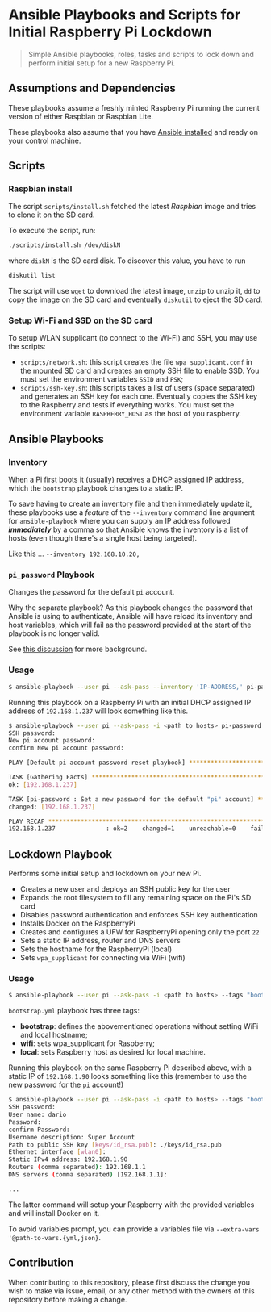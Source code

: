 # Ansible Playbooks and Scripts for Initial Raspberry Pi Lockdown

> Simple Ansible playbooks, roles, tasks and scripts to lock down and perform initial setup for a new Raspberry Pi.

## Assumptions and Dependencies

These playbooks assume a freshly minted Raspberry Pi running the current version of either Raspbian or Raspbian Lite.

These playbooks also assume that you have [Ansible installed](https://docs.ansible.com/ansible/latest/intro_installation.html) and ready on your control machine.

## Scripts
### Raspbian install

The script `scripts/install.sh` fetched the latest *Raspbian* image and tries to clone it on the SD card.

To execute the script, run:
```bash
./scripts/install.sh /dev/diskN
```

where `diskN` is the SD card disk. To discover this value, you have to run

```bash
diskutil list
```

The script will use `wget` to download the latest image, `unzip` to unzip it, `dd` to copy the image on the SD card and eventually `diskutil` to eject the SD card.

### Setup Wi-Fi and SSD on the SD card

To setup WLAN supplicant (to connect to the Wi-Fi) and SSH, you may use the scripts:
- `scripts/network.sh`: this script creates the file `wpa_supplicant.conf` in the mounted SD card and creates an empty SSH file to enable SSD. You must set the environment variables `SSID` and `PSK`;
- `scripts/ssh-key.sh`: this scripts takes a list of users (space separated) and generates an SSH key for each one. Eventually copies the SSH key to the Raspberry and tests if everything works. You must set the environment variable `RASPBERRY_HOST` as the host of you raspberry.

## Ansible Playbooks

### Inventory

When a Pi first boots it (usually) receives a DHCP assigned IP address, which the `bootstrap` playbook changes to a static IP.

To save having to create an inventory file and then immediately update it, these playbooks use a _feature_ of the `--inventory` command line argument for `ansible-playbook` where you can supply an IP address followed _**immediately**_ by a comma so that Ansible knows the inventory is a list of hosts (even though there's a single host being targeted).

Like this ... `--inventory 192.168.10.20,`

### `pi_password` Playbook

Changes the password for the default `pi` account.

Why the separate playbook? As this playbook changes the password that Ansible is using to authenticate, Ansible will have reload its inventory and host variables, which will fail as the password provided at the start of the playbook is no longer valid.

See [this discussion](https://github.com/ansible/ansible/issues/15227) for more background.

### 
### Usage

```bash
$ ansible-playbook --user pi --ask-pass --inventory 'IP-ADDRESS,' pi-password.yml
```

Running this playbook on a Raspberry Pi with an initial DHCP assigned IP address of `192.168.1.237` will look something like this.

```bash
$ ansible-playbook --user pi --ask-pass -i <path to hosts> pi-password.yml
SSH password:
New pi account password:
confirm New pi account password:

PLAY [Default pi account password reset playbook] ******************************

TASK [Gathering Facts] *********************************************************
ok: [192.168.1.237]

TASK [pi-password : Set a new password for the default "pi" account] ***********
changed: [192.168.1.237]

PLAY RECAP *********************************************************************
192.168.1.237              : ok=2    changed=1    unreachable=0    failed=0   
```

## Lockdown Playbook

Performs some initial setup and lockdown on your new Pi.

* Creates a new user and deploys an SSH public key for the user
* Expands the root filesystem to fill any remaining space on the Pi's SD card
* Disables password authentication and enforces SSH key authentication
* Installs Docker on the RaspberryPi
* Creates and configures a UFW for RaspberryPi opening only the port `22`
* Sets a static IP address, router and DNS servers
* Sets the hostname for the RaspberryPi (local)
* Sets `wpa_supplicant` for connecting via WiFi (wifi)

### Usage

```bash
$ ansible-playbook --user pi --ask-pass -i <path to hosts> --tags "bootstrap,wifi,local" bootstrap.yml
```

`bootstrap.yml` playbook has three tags:
- **bootstrap**: defines the abovementioned operations without setting WiFi and local hostname;
- **wifi**: sets wpa_supplicant for Raspberry;
- **local**: sets Raspberry host as desired for local machine.

Running this playbook on the same Raspberry Pi described above, with a static IP of `192.168.1.90` looks something like this (remember to use the new password for the `pi` account!)

```bash
$ ansible-playbook --user pi --ask-pass -i <path to hosts> --tags "bootstrap" lockdown.yml
SSH password:
User name: dario 
Password:
confirm Password:
Username description: Super Account
Path to public SSH key [keys/id_rsa.pub]: ./keys/id_rsa.pub
Ethernet interface [wlan0]:
Static IPv4 address: 192.168.1.90
Routers (comma separated): 192.168.1.1
DNS servers (comma separated) [192.168.1.1]:

...
```

The latter command will setup your Raspberry with the provided variables and will install Docker on it.

To avoid variables prompt, you can provide a variables file via `--extra-vars '@path-to-vars.{yml,json}`.

## Contribution

When contributing to this repository, please first discuss the change you wish to make via issue,
email, or any other method with the owners of this repository before making a change. 

